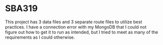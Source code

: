 # SBA319
This project has 3 data files and 3 separate route files to utilize best practices. I have a connection error with my MongoDB that I could not figure out how to get it to run as intended, but I tried to meet as many of the requirements as I could otherwise.